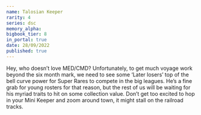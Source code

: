 ```yaml
---
name: Talosian Keeper
rarity: 4
series: dsc
memory_alpha:
bigbook_tier: 8
in_portal: true
date: 28/09/2022
published: true
---
```


Hey, who doesn’t love MED/CMD? Unfortunately, to get much voyage work beyond the six month mark, we need to see some ‘Later losers’ top of the bell curve power for Super Rares to compete in the big leagues. He’s a fine grab for young rosters for that reason, but the rest of us will be waiting for his myriad traits to hit on some collection value. Don’t get too excited to hop in your Mini Keeper and zoom around town, it might stall on the railroad tracks.
